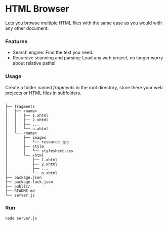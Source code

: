 # HTML Browser

Lets you browse multiple HTML files with the same ease as you would with any other document.

### Features

* Search engine: Find the text you need.
* Recursive scanning and parsing: Load any web project, no longer worry about relative paths!

### Usage

Create a folder named *fragments* in the root directory, store there your web projects or HTML files in subfolders.

```
.
├── fragments
│   ├── <name>
│   │   ├── 1.xhtml
│   │   ├── 2.xhtml
│   │   ├── ...
│   │   └── n.xhtml
│   └── <name>
│       ├── images
│       │   └── resource.jpg
│       ├── style
│       │   └── stylesheet.css
│       └── xhtml
│           ├── 1.xhtml
│           ├── 2.xhtml
│           ├── ...
│           └── n.xhtml
├── package.json
├── package-lock.json
├── public/
├── README.md
└── server.js
```

### Run

`node server.js`
